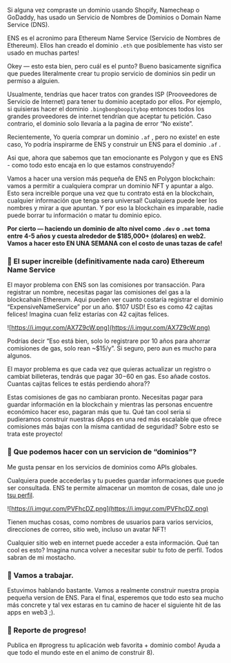 Si alguna vez compraste un dominio usando Shopify, Namecheap o GoDaddy, has usado un Servicio de Nombres de Dominios o Domain Name Service (DNS).

ENS es el acronimo para Ethereum Name Service (Servicio de Nombres de Ethereum). Ellos han creado el dominio `.eth`  que posiblemente has visto ser usado en muchas partes!

Okey — esto esta bien, pero cuál es el punto? Bueno basicamente significa que puedes literalmente crear tu propio servicio de dominios sin pedir un permiso a alguien.

Usualmente, tendrías que hacer tratos con grandes ISP (Prooveedores de Servicio de Internet) para tener tu dominio aceptado por ellos. Por ejemplo, si quisieras hacer el dominio  `.bingbongboopitybop` entonces todos los grandes proveedores de internet tendrían que aceptar tu petición. Caso contrario, el dominio solo llevaría a la pagina de error “No existe”.

Recientemente, Yo quería comprar un dominio `.af` , pero no existe! en este caso, Yo podría inspirarme de ENS y construir un ENS para el dominio  `.af` .

Asi que, ahora que sabemos que tan emocionante es Polygon y que es ENS - como todo esto encaja en lo que estamos construyendo?

Vamos a hacer una version más pequeña de ENS en Polygon blockchain: vamos a permitir a cualquiera comprar un dominio NFT y apuntar a algo. Esto sera increible porque una vez que tu contrato está en la blockchain, cualquier información que tenga sera universal! Cualquiera puede leer los nombres y mirar a que apuntan. Y por eso la blockchain es imparable, nadie puede borrar tu información o matar tu dominio epico.

**Por cierto — haciendo un dominio de alto nivel como  `.dev` o `.net` toma entre 4-5 años y cuesta alrededor de $185,000+ (dolares) en web2. Vamos a hacer esto EN UNA SEMANA con el costo de unas tazas de cafe!**

### 🤔 El super increible (definitivamente nada caro) Ethereum Name Service

El mayor problema con ENS son las comisiones por transacción. Para registrar un nombre, necesitas pagar las comisiones del gas a la blockcahain Ethereum. Aqui pueden ver cuanto costaría registrar el dominio “ExpensiveNameService” por un año. $107 USD! Eso es como 42 cajitas felices! Imagina cuan feliz estarías con 42 cajitas felices.

![https://i.imgur.com/AX7Z9cW.png](https://i.imgur.com/AX7Z9cW.png)

Podrías decir “Eso está bien, solo lo registrare por 10 años para ahorrar comisiones de gas, solo rean  ~$15/y”. Si seguro, pero aun es mucho para algunos.

El mayor problema es que cada vez que quieras actualizar un registro o cambiat billeteras, tendrás que pagar $30-$60 en gas. Eso añade costos. Cuantas cajitas felices te estás perdiendo ahora??

Estas comisiones de gas no cambiaran pronto. Necesitas pagar para guardar información en la blockchain y mientras las personas encuentre económico hacer eso, pagaran más que tu. Qué tan cool seria si pudieramos construir nuestras dApps en una red más escalable que ofrece comisiones más bajas con la misma cantidad de seguridad? Sobre esto se trata este proyecto!

### 🤖 Que podemos hacer con un servicion de “dominios”?

Me gusta pensar en los servicios de dominios como APIs globales.

Cualquiera puede accederlas y tu puedes guardar informaciones que puede ser consultada. ENS te permite almacenar un momton de cosas, dale uno jo [t](https://app.ens.domains/name/brantly.eth/details)[su perfil](https://app.ens.domains/name/cryptonerdtokyo.eth/details).

![https://i.imgur.com/PVFhcDZ.png](https://i.imgur.com/PVFhcDZ.png)

Tienen muchas cosas, como nombres de usuarios para varios servicios, direcciones de correo, sitio web, incluso un avatar NFT!

Cualquier sitio web en internet puede acceder a esta información. Qué tan cool es esto? Imagina nunca volver a necesitar subir tu foto de perfil. Todos sabran de mi mostacho.

### **💪 Vamos a trabajar.**

Estuvimos hablando bastante. Vamos a realmente construir nuestra propia pequeña version de ENS. Para el final, esperemos que todo esto sea mucho más concrete y tal vex estaras en tu camino de hacer el siguiente hit de las apps en web3 ;).

### **🚨 Reporte de progreso!**

Publica en  #progress tu aplicación web favorita + dominio combo! Ayuda a que todo el mundo este en el animo de construir 8).